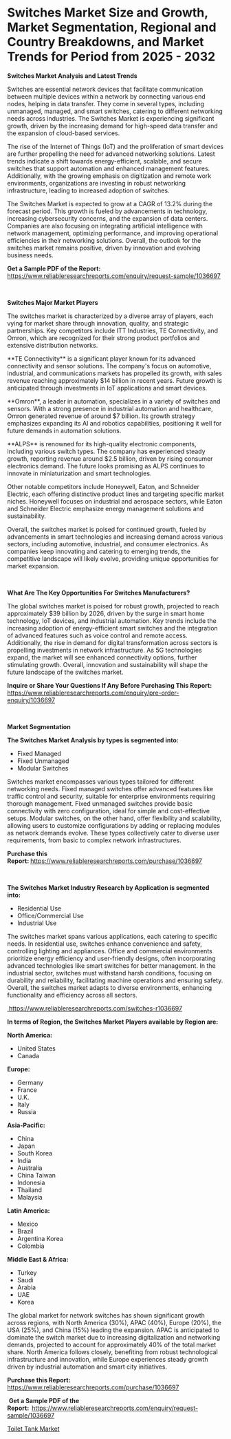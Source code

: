 <p><h1>Switches Market Size and Growth, Market Segmentation, Regional and Country Breakdowns, and Market Trends for Period from 2025 -  2032</h1></p><p><strong>Switches Market Analysis and Latest Trends</strong></p>
<p><p>Switches are essential network devices that facilitate communication between multiple devices within a network by connecting various end nodes, helping in data transfer. They come in several types, including unmanaged, managed, and smart switches, catering to different networking needs across industries. The Switches Market is experiencing significant growth, driven by the increasing demand for high-speed data transfer and the expansion of cloud-based services. </p><p>The rise of the Internet of Things (IoT) and the proliferation of smart devices are further propelling the need for advanced networking solutions. Latest trends indicate a shift towards energy-efficient, scalable, and secure switches that support automation and enhanced management features. Additionally, with the growing emphasis on digitization and remote work environments, organizations are investing in robust networking infrastructure, leading to increased adoption of switches.</p><p>The Switches Market is expected to grow at a CAGR of 13.2% during the forecast period. This growth is fueled by advancements in technology, increasing cybersecurity concerns, and the expansion of data centers. Companies are also focusing on integrating artificial intelligence with network management, optimizing performance, and improving operational efficiencies in their networking solutions. Overall, the outlook for the switches market remains positive, driven by innovation and evolving business needs.</p></p>
<p><strong>Get a Sample PDF of the Report:&nbsp;</strong> <a href="https://www.reliableresearchreports.com/enquiry/request-sample/1036697?utm_campaign=2797&utm_medium=2&utm_source=Github&utm_content=ia&utm_term=10042025&utm_id=switches">https://www.reliableresearchreports.com/enquiry/request-sample/1036697</a></p>
<p>&nbsp;</p>
<p><strong>Switches Major Market Players</strong></p>
<p><p>The switches market is characterized by a diverse array of players, each vying for market share through innovation, quality, and strategic partnerships. Key competitors include ITT Industries, TE Connectivity, and Omron, which are recognized for their strong product portfolios and extensive distribution networks.</p><p>**TE Connectivity** is a significant player known for its advanced connectivity and sensor solutions. The company's focus on automotive, industrial, and communications markets has propelled its growth, with sales revenue reaching approximately $14 billion in recent years. Future growth is anticipated through investments in IoT applications and smart devices.</p><p>**Omron**, a leader in automation, specializes in a variety of switches and sensors. With a strong presence in industrial automation and healthcare, Omron generated revenue of around $7 billion. Its growth strategy emphasizes expanding its AI and robotics capabilities, positioning it well for future demands in automation solutions.</p><p>**ALPS** is renowned for its high-quality electronic components, including various switch types. The company has experienced steady growth, reporting revenue around $2.5 billion, driven by rising consumer electronics demand. The future looks promising as ALPS continues to innovate in miniaturization and smart technologies.</p><p>Other notable competitors include Honeywell, Eaton, and Schneider Electric, each offering distinctive product lines and targeting specific market niches. Honeywell focuses on industrial and aerospace sectors, while Eaton and Schneider Electric emphasize energy management solutions and sustainability.</p><p>Overall, the switches market is poised for continued growth, fueled by advancements in smart technologies and increasing demand across various sectors, including automotive, industrial, and consumer electronics. As companies keep innovating and catering to emerging trends, the competitive landscape will likely evolve, providing unique opportunities for market expansion.</p></p>
<p>&nbsp;</p>
<p><strong>What Are The Key Opportunities For Switches Manufacturers?</strong></p>
<p><p>The global switches market is poised for robust growth, projected to reach approximately $39 billion by 2026, driven by the surge in smart home technology, IoT devices, and industrial automation. Key trends include the increasing adoption of energy-efficient smart switches and the integration of advanced features such as voice control and remote access. Additionally, the rise in demand for digital transformation across sectors is propelling investments in network infrastructure. As 5G technologies expand, the market will see enhanced connectivity options, further stimulating growth. Overall, innovation and sustainability will shape the future landscape of the switches market.</p></p>
<p><strong>Inquire or Share Your Questions If Any Before Purchasing This Report:</strong> <a href="https://www.reliableresearchreports.com/enquiry/pre-order-enquiry/1036697?utm_campaign=2797&utm_medium=2&utm_source=Github&utm_content=ia&utm_term=10042025&utm_id=switches">https://www.reliableresearchreports.com/enquiry/pre-order-enquiry/1036697</a></p>
<p>&nbsp;</p>
<p><strong>Market Segmentation</strong></p>
<p><strong>The Switches Market Analysis by types is segmented into:</strong></p>
<p><ul><li>Fixed Managed</li><li>Fixed Unmanaged</li><li>Modular Switches</li></ul></p>
<p><p>Switches market encompasses various types tailored for different networking needs. Fixed managed switches offer advanced features like traffic control and security, suitable for enterprise environments requiring thorough management. Fixed unmanaged switches provide basic connectivity with zero configuration, ideal for simple and cost-effective setups. Modular switches, on the other hand, offer flexibility and scalability, allowing users to customize configurations by adding or replacing modules as network demands evolve. These types collectively cater to diverse user requirements, from basic to complex network infrastructures.</p></p>
<p><strong>Purchase this Report:&nbsp;</strong><a href="https://www.reliableresearchreports.com/purchase/1036697?utm_campaign=2797&utm_medium=2&utm_source=Github&utm_content=ia&utm_term=10042025&utm_id=switches">https://www.reliableresearchreports.com/purchase/1036697</a></p>
<p>&nbsp;</p>
<p><strong>The Switches Market Industry Research by Application is segmented into:</strong></p>
<p><ul><li>Residential Use</li><li>Office/Commercial Use</li><li>Industrial Use</li></ul></p>
<p><p>The switches market spans various applications, each catering to specific needs. In residential use, switches enhance convenience and safety, controlling lighting and appliances. Office and commercial environments prioritize energy efficiency and user-friendly designs, often incorporating advanced technologies like smart switches for better management. In the industrial sector, switches must withstand harsh conditions, focusing on durability and reliability, facilitating machine operations and ensuring safety. Overall, the switches market adapts to diverse environments, enhancing functionality and efficiency across all sectors.</p></p>
<p><a href="https://www.reliableresearchreports.com/switches-r1036697?utm_campaign=2797&utm_medium=2&utm_source=Github&utm_content=ia&utm_term=10042025&utm_id=switches">&nbsp;https://www.reliableresearchreports.com/switches-r1036697</a></p>
<p><strong>In terms of Region, the Switches Market Players available by Region are:</strong></p>
<p>
    <p> <strong> North America: </strong>
        <ul>
            <li>United States</li>
            <li>Canada</li>
        </ul>
        </p> 
    <p> <strong> Europe: </strong>
        <ul>
            <li>Germany</li>
            <li>France</li>
            <li>U.K.</li>
            <li>Italy</li>
            <li>Russia</li>
        </ul>
        </p> 
    <p> <strong> Asia-Pacific: </strong>
        <ul>
            <li>China</li>
            <li>Japan</li>
            <li>South Korea</li>
            <li>India</li>
            <li>Australia</li>
            <li>China Taiwan</li>
            <li>Indonesia</li>
            <li>Thailand</li>
            <li>Malaysia</li>
        </ul>
        </p> 
    <p> <strong> Latin America: </strong>
        <ul>
            <li>Mexico</li>
            <li>Brazil</li>
            <li>Argentina Korea</li>
            <li>Colombia</li>
        </ul>
        </p> 
    <p> <strong> Middle East & Africa: </strong>
        <ul>
            <li>Turkey</li>
            <li>Saudi</li>
            <li>Arabia</li>
            <li>UAE</li>
            <li>Korea</li>
        </ul>
    </p>
    </p>
<p><p>The global market for network switches has shown significant growth across regions, with North America (30%), APAC (40%), Europe (20%), the USA (25%), and China (15%) leading the expansion. APAC is anticipated to dominate the switch market due to increasing digitalization and networking demands, projected to account for approximately 40% of the total market share. North America follows closely, benefiting from robust technological infrastructure and innovation, while Europe experiences steady growth driven by industrial automation and smart city initiatives.</p></p>
<p><strong>Purchase this Report: </strong><a href="https://www.reliableresearchreports.com/purchase/1036697?utm_campaign=2797&utm_medium=2&utm_source=Github&utm_content=ia&utm_term=10042025&utm_id=switches">https://www.reliableresearchreports.com/purchase/1036697</a></p>
<p>&nbsp;<strong>Get a Sample PDF of the Report:&nbsp;&nbsp;</strong><a href="https://www.reliableresearchreports.com/enquiry/request-sample/1036697?utm_campaign=2797&utm_medium=2&utm_source=Github&utm_content=ia&utm_term=10042025&utm_id=switches">https://www.reliableresearchreports.com/enquiry/request-sample/1036697</a></p>
<p><strong></strong></p>
<p><p><a href="https://github.com/ceranamaduvq/Market-Research-Report-List-1/blob/main/toilet-tank-market.md?utm_campaign=2797&utm_medium=2&utm_source=Github&utm_content=ia&utm_term=10042025&utm_id=switches">Toilet Tank Market</a></p></p>